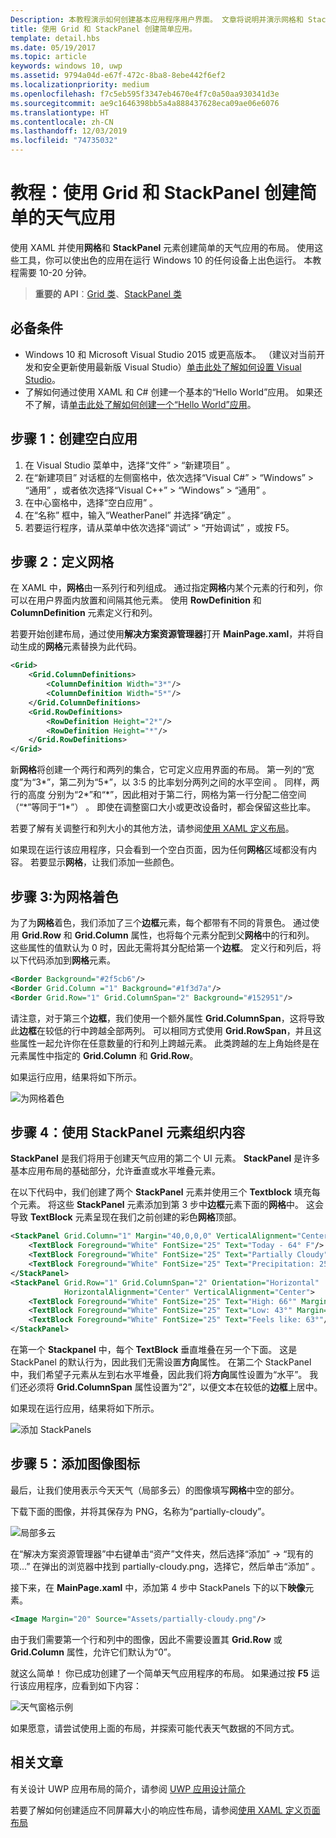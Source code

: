 ```yaml
---
Description: 本教程演示如何创建基本应用程序用户界面。 文章将说明并演示网格和 StackPanel 的使用，这是两个最常见的 XAML 元素。
title: 使用 Grid 和 StackPanel 创建简单应用。
template: detail.hbs
ms.date: 05/19/2017
ms.topic: article
keywords: windows 10, uwp
ms.assetid: 9794a04d-e67f-472c-8ba8-8ebe442f6ef2
ms.localizationpriority: medium
ms.openlocfilehash: f7c5eb595f3347eb4670e4f7c0a50aa930341d3e
ms.sourcegitcommit: ae9c1646398bb5a4a888437628eca09ae06e6076
ms.translationtype: HT
ms.contentlocale: zh-CN
ms.lasthandoff: 12/03/2019
ms.locfileid: "74735032"
---
```

# <a name="tutorial-use-grid-and-stackpanel-to-create-a-simple-weather-app"></a>教程：使用 Grid 和 StackPanel 创建简单的天气应用

使用 XAML  并使用**网格**和 **StackPanel** 元素创建简单的天气应用的布局。 使用这些工具，你可以使出色的应用在运行 Windows 10 的任何设备上出色运行。 本教程需要 10-20 分钟。

> **重要的 API**：[Grid 类](https://docs.microsoft.com/uwp/api/windows.ui.xaml.controls.grid)、[StackPanel 类](https://docs.microsoft.com/uwp/api/windows.ui.xaml.controls.stackpanel)

## <a name="prerequisites"></a>必备条件
- Windows 10 和 Microsoft Visual Studio 2015 或更高版本。 （建议对当前开发和安全更新使用最新版 Visual Studio）[单击此处了解如何设置 Visual Studio](../../get-started/get-set-up.md)。
- 了解如何通过使用 XAML 和 C# 创建一个基本的“Hello World”应用。 如果还不了解，请[单击此处了解如何创建一个“Hello World”应用](https://docs.microsoft.com/windows/uwp/get-started/create-a-hello-world-app-xaml-universal)。

## <a name="step-1-create-a-blank-app"></a>步骤 1：创建空白应用
1. 在 Visual Studio 菜单中，选择“文件”   > “新建项目”  。
2. 在“新建项目”  对话框的左侧窗格中，依次选择“Visual C#”   > “Windows”   > “通用”  ，或者依次选择“Visual C++”   > “Windows”   > “通用”  。
3. 在中心窗格中，选择“空白应用”  。
4. 在“名称”  框中，输入“WeatherPanel”  并选择“确定”  。
5. 若要运行程序，请从菜单中依次选择“调试”   > “开始调试”  ，或按 F5。

## <a name="step-2-define-a-grid"></a>步骤 2：定义网格
在 XAML 中，**网格**由一系列行和列组成。 通过指定**网格**内某个元素的行和列，你可以在用户界面内放置和间隔其他元素。 使用 **RowDefinition** 和 **ColumnDefinition** 元素定义行和列。

若要开始创建布局，通过使用**解决方案资源管理器**打开 **MainPage.xaml**，并将自动生成的**网格**元素替换为此代码。

```xml
<Grid>
    <Grid.ColumnDefinitions>
        <ColumnDefinition Width="3*"/>
        <ColumnDefinition Width="5*"/>
    </Grid.ColumnDefinitions>
    <Grid.RowDefinitions>
        <RowDefinition Height="2*"/>
        <RowDefinition Height="*"/>
    </Grid.RowDefinitions>
</Grid>
```

新**网格**将创建一个两行和两列的集合，它可定义应用界面的布局。 第一列的“宽度”为“3\*”，第二列为“5\*”，以 3:5 的比率划分两列之间的水平空间  。 同样，两行的高度  分别为“2\*”和“\*”，因此相对于第二行，网格为第一行分配二倍空间（“\*”等同于“1\*”）  。 即使在调整窗口大小或更改设备时，都会保留这些比率。

若要了解有关调整行和列大小的其他方法，请参阅[使用 XAML 定义布局](https://docs.microsoft.com/windows/uwp/layout/layouts-with-xaml)。

如果现在运行该应用程序，只会看到一个空白页面，因为任何**网格**区域都没有内容。 若要显示**网格**，让我们添加一些颜色。

## <a name="step-3-color-the-grid"></a>步骤 3:为网格着色
为了为**网格**着色，我们添加了三个**边框**元素，每个都带有不同的背景色。 通过使用 **Grid.Row** 和 **Grid.Column** 属性，也将每个元素分配到父**网格**中的行和列。 这些属性的值默认为 0 时，因此无需将其分配给第一个**边框**。 定义行和列后，将以下代码添加到**网格**元素。

```xml
<Border Background="#2f5cb6"/>
<Border Grid.Column ="1" Background="#1f3d7a"/>
<Border Grid.Row="1" Grid.ColumnSpan="2" Background="#152951"/>
```

请注意，对于第三个**边框**，我们使用一个额外属性 **Grid.ColumnSpan**，这将导致此**边框**在较低的行中跨越全部两列。 可以相同方式使用 **Grid.RowSpan**，并且这些属性一起允许你在任意数量的行和列上跨越元素。 此类跨越的左上角始终是在元素属性中指定的 **Grid.Column** 和 **Grid.Row**。

如果运行应用，结果将如下所示。

![为网格着色](images/grid-weather-1.png)

## <a name="step-4-organize-content-by-using-stackpanel-elements"></a>步骤 4：使用 StackPanel 元素组织内容
**StackPanel** 是我们将用于创建天气应用的第二个 UI 元素。 **StackPanel** 是许多基本应用布局的基础部分，允许垂直或水平堆叠元素。

在以下代码中，我们创建了两个 **StackPanel** 元素并使用三个 **Textblock** 填充每个元素。 将这些 **StackPanel** 元素添加到第 3 步中**边框**元素下面的**网格**中。 这会导致 **TextBlock** 元素呈现在我们之前创建的彩色**网格**顶部。

```xml
<StackPanel Grid.Column="1" Margin="40,0,0,0" VerticalAlignment="Center">
    <TextBlock Foreground="White" FontSize="25" Text="Today - 64° F"/>
    <TextBlock Foreground="White" FontSize="25" Text="Partially Cloudy"/>
    <TextBlock Foreground="White" FontSize="25" Text="Precipitation: 25%"/>
</StackPanel>
<StackPanel Grid.Row="1" Grid.ColumnSpan="2" Orientation="Horizontal"
            HorizontalAlignment="Center" VerticalAlignment="Center">
    <TextBlock Foreground="White" FontSize="25" Text="High: 66°" Margin="0,0,20,0"/>
    <TextBlock Foreground="White" FontSize="25" Text="Low: 43°" Margin="0,0,20,0"/>
    <TextBlock Foreground="White" FontSize="25" Text="Feels like: 63°"/>
</StackPanel>
```

在第一个 **Stackpanel** 中，每个 **TextBlock** 垂直堆叠在另一个下面。 这是 StackPanel 的默认行为，因此我们无需设置**方向**属性。 在第二个 StackPanel 中，我们希望子元素从左到右水平堆叠，因此我们将**方向**属性设置为“水平”。 我们还必须将 **Grid.ColumnSpan** 属性设置为“2”，以便文本在较低的**边框**上居中。

如果现在运行应用，结果将如下所示。

![添加 StackPanels](images/grid-weather-2.png)

## <a name="step-5-add-an-image-icon"></a>步骤 5：添加图像图标

最后，让我们使用表示今天天气（局部多云）的图像填写**网格**中空的部分。

下载下面的图像，并将其保存为 PNG，名称为“partially-cloudy”。

![局部多云](images/partially-cloudy.PNG)

在“解决方案资源管理器”中右键单击“资产”文件夹，然后选择“添加” -> “现有的项...”     在弹出的浏览器中找到 partially-cloudy.png，选择它，然后单击“添加”  。

接下来，在 **MainPage.xaml** 中，添加第 4 步中 StackPanels 下的以下**映像**元素。

```xml
<Image Margin="20" Source="Assets/partially-cloudy.png"/>
```

由于我们需要第一个行和列中的图像，因此不需要设置其 **Grid.Row** 或 **Grid.Column** 属性，允许它们默认为“0”。

就这么简单！ 你已成功创建了一个简单天气应用程序的布局。 如果通过按 **F5** 运行该应用程序，应看到如下内容：

![天气窗格示例](images/grid-weather-3.PNG)

如果愿意，请尝试使用上面的布局，并探索可能代表天气数据的不同方式。

## <a name="related-articles"></a>相关文章
有关设计 UWP 应用布局的简介，请参阅 [UWP 应用设计简介](https://docs.microsoft.com/windows/uwp/layout/design-and-ui-intro)

若要了解如何创建适应不同屏幕大小的响应性布局，请参阅[使用 XAML 定义页面布局](https://docs.microsoft.com/windows/uwp/layout/layouts-with-xaml)
